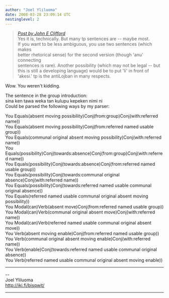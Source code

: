 ```yaml
---
author: "Joel Yliluoma"
date: 2008-03-28 23:09:14 UTC
nestinglevel: 2
---
```

> [_Post by John E Clifford_](/0sXdq1DD/grammar-question-imperative-and-predicate#post5)  
> Yes it is, technically. But many tp sentences are -- maybe most.  
> If you want to be less ambiguous, you use two sentences (which makes  
> better rhetorical sense) for the second version (though 'anu' connecting  
> sentences is rare). Another possibility (which may not be legal -- but  
> this is still a developing language) would be to put 'li' in front of  
> 'akesi.' tp is the antiLojban in many respects.  
> 

Wow. You weren't kidding.  
  
The sentence in the group introduction:  
sina ken tawa weka tan kulupu kepeken nimi ni  
Could be parsed the following ways by my parser:  
  
You Equals(absent moving possibility)Conj(from:group)Conj(with:referred name))  
You Equals(absent moving possibility)Conj(from:referred named usable group))  
You Equals(communal original absent moving possibility)Conj(with:referred name))  
You Equals(possibility)Conj(towards:absence)Conj(from:group)Conj(with:referred name))  
You Equals(possibility)Conj(towards:absence)Conj(from:referred named usable group))  
You Equals(possibility)Conj(towards:communal original absence)Conj(with:referred name))  
You Equals(possibility)Conj(towards:referred named usable communal original absence))  
You Equals(referred named usable communal original absent moving possibility))  
You Modal(can)Verb(absent move)Conj(from:referred named usable group))  
You Modal(can)Verb(communal original absent move)Conj(with:referred name))  
You Modal(can)Verb(referred named usable communal original absent move))  
You Verb(absent moving enable)Conj(from:referred named usable group))  
You Verb(communal original absent moving enable)Conj(with:referred name))  
You Verb(enable)Conj(towards:referred named usable communal original absence))  
You Verb(referred named usable communal original absent moving enable))  

***

\--  
Joel Yliluoma  
http://iki.fi/bisqwit/  


***